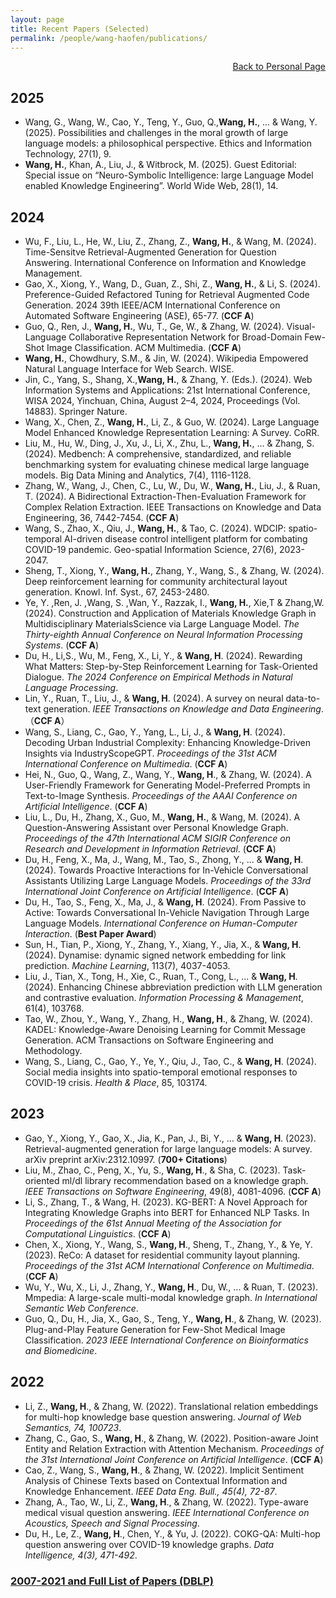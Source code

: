 ```yaml
---
layout: page
title: Recent Papers (Selected)
permalink: /people/wang-haofen/publications/
---
```


<div style="text-align: right; margin-bottom: 0px;">
  <a href="/people/wang-haofen/">Back to Personal Page</a>
</div>

## 2025
- Wang, G., Wang, W., Cao, Y., Teng, Y., Guo, Q.,**Wang, H.**, ... & Wang, Y. (2025). Possibilities and challenges in the moral growth of large language models: a philosophical perspective. Ethics and Information Technology, 27(1), 9.
- **Wang, H.**, Khan, A., Liu, J., & Witbrock, M. (2025). Guest Editorial: Special issue on “Neuro-Symbolic Intelligence: large Language Model enabled Knowledge Engineering”. World Wide Web, 28(1), 14.

## 2024
- Wu, F., Liu, L., He, W., Liu, Z., Zhang, Z., **Wang, H.**, & Wang, M. (2024). Time-Sensitve Retrieval-Augmented Generation for Question Answering. International Conference on Information and Knowledge Management.
- Gao, X., Xiong, Y., Wang, D., Guan, Z., Shi, Z., **Wang, H.**, & Li, S. (2024). Preference-Guided Refactored Tuning for Retrieval Augmented Code Generation. 2024 39th IEEE/ACM International Conference on Automated Software Engineering (ASE), 65-77. (**CCF A**)
- Guo, Q., Ren, J., **Wang, H.**, Wu, T., Ge, W., & Zhang, W. (2024). Visual-Language Collaborative Representation Network for Broad-Domain Few-Shot Image Classification. ACM Multimedia. (**CCF A**)
- **Wang, H.**, Chowdhury, S.M., & Jin, W. (2024). Wikipedia Empowered Natural Language Interface for Web Search. WISE.
- Jin, C., Yang, S., Shang, X.,**Wang, H.**, & Zhang, Y. (Eds.). (2024). Web Information Systems and Applications: 21st International Conference, WISA 2024, Yinchuan, China, August 2–4, 2024, Proceedings (Vol. 14883). Springer Nature.
- Wang, X., Chen, Z., **Wang, H.**, Li, Z., & Guo, W. (2024). Large Language Model Enhanced Knowledge Representation Learning: A Survey. CoRR.
- Liu, M., Hu, W., Ding, J., Xu, J., Li, X., Zhu, L., **Wang, H.**, ... & Zhang, S. (2024). Medbench: A comprehensive, standardized, and reliable benchmarking system for evaluating chinese medical large language models. Big Data Mining and Analytics, 7(4), 1116-1128.
- Zhang, W., Wang, J., Chen, C., Lu, W., Du, W., **Wang, H.**, Liu, J., & Ruan, T. (2024). A Bidirectional Extraction-Then-Evaluation Framework for Complex Relation Extraction. IEEE Transactions on Knowledge and Data Engineering, 36, 7442-7454. (**CCF A**)
- Wang, S., Zhao, X., Qiu, J., **Wang, H.**, & Tao, C. (2024). WDCIP: spatio-temporal AI-driven disease control intelligent platform for combating COVID-19 pandemic. Geo-spatial Information Science, 27(6), 2023-2047.
- Sheng, T., Xiong, Y., **Wang, H.**, Zhang, Y., Wang, S., & Zhang, W. (2024). Deep reinforcement learning for community architectural layout generation. Knowl. Inf. Syst., 67, 2453-2480.
- Ye, Y. ,Ren, J. ,Wang, S. ,Wan, Y., Razzak, I., **Wang, H.**, Xie,T & Zhang,W. (2024). Construction and Application of Materials Knowledge Graph in Multidisciplinary MaterialsScience via Large Language Model. *The Thirty-eighth Annual Conference on Neural Information Processing Systems*. (**CCF A**)
- Du, H., Li,S., Wu, M., Feng, X., Li, Y., & **Wang, H**. (2024). Rewarding What Matters: Step-by-Step Reinforcement Learning for Task-Oriented Dialogue. *The 2024 Conference on Empirical Methods in Natural Language Processing*.
- Lin, Y., Ruan, T., Liu, J., & **Wang, H**. (2024). A survey on neural data-to-text generation. *IEEE Transactions on Knowledge and Data Engineering*.（**CCF A**）
- Wang, S., Liang, C., Gao, Y., Yang, L., Li, J., & **Wang, H**. (2024). Decoding Urban Industrial Complexity: Enhancing Knowledge-Driven Insights via IndustryScopeGPT. *Proceedings of the 31st ACM International Conference on Multimedia*. (**CCF A**)
- Hei, N., Guo, Q., Wang, Z., Wang, Y., **Wang, H**., & Zhang, W. (2024). A User-Friendly Framework for Generating Model-Preferred Prompts in Text-to-Image Synthesis. *Proceedings of the AAAI Conference on Artificial Intelligence*. (**CCF A**)
- Liu, L., Du, H., Zhang, X., Guo, M., **Wang, H.**, & Wang, M. (2024). A Question-Answering Assistant over Personal Knowledge Graph. *Proceedings of the 47th International ACM SIGIR Conference on Research and Development in Information Retrieval*. (**CCF A**)
- Du, H., Feng, X., Ma, J., Wang, M., Tao, S., Zhong, Y., ... & **Wang, H**. (2024). Towards Proactive Interactions for In-Vehicle Conversational Assistants Utilizing Large Language Models. *Proceedings of the 33rd International Joint Conference on Artificial Intelligence*. (**CCF A**)
- Du, H., Tao, S., Feng, X., Ma, J., & **Wang, H**. (2024). From Passive to Active: Towards Conversational In-Vehicle Navigation Through Large Language Models. *International Conference on Human-Computer Interaction*. (**Best Paper Award**)
- Sun, H., Tian, P., Xiong, Y., Zhang, Y., Xiang, Y., Jia, X., & **Wang, H**. (2024). Dynamise: dynamic signed network embedding for link prediction. *Machine Learning*, 113(7), 4037-4053.
- Liu, J., Tian, X., Tong, H., Xie, C., Ruan, T., Cong, L., ... & **Wang, H**. (2024). Enhancing Chinese abbreviation prediction with LLM generation and contrastive evaluation. *Information Processing & Management*, 61(4), 103768.
- Tao, W., Zhou, Y., Wang, Y., Zhang, H., **Wang, H**., & Zhang, W. (2024). KADEL: Knowledge-Aware Denoising Learning for Commit Message Generation. ACM Transactions on Software Engineering and Methodology.
- Wang, S., Liang, C., Gao, Y., Ye, Y., Qiu, J., Tao, C., & **Wang, H**. (2024). Social media insights into spatio-temporal emotional responses to COVID-19 crisis. *Health & Place*, 85, 103174.


## 2023
- Gao, Y., Xiong, Y., Gao, X., Jia, K., Pan, J., Bi, Y., ... & **Wang, H**. (2023). Retrieval-augmented generation for large language models: A survey. arXiv preprint arXiv:2312.10997. (**700+ Citations**)
- Liu, M., Zhao, C., Peng, X., Yu, S., **Wang, H**., & Sha, C. (2023). Task-oriented ml/dl library recommendation based on a knowledge graph. *IEEE Transactions on Software Engineering*, 49(8), 4081-4096. (**CCF A**)
- Li, S., Zhang, T., & Wang, H. (2023). KG-BERT: A Novel Approach for Integrating Knowledge Graphs into BERT for Enhanced NLP Tasks. In *Proceedings of the 61st Annual Meeting of the Association for Computational Linguistics*. (**CCF A**)
- Chen, X., Xiong, Y., Wang, S., **Wang, H**., Sheng, T., Zhang, Y., & Ye, Y. (2023). ReCo: A dataset for residential community layout planning. *Proceedings of the 31st ACM International Conference on Multimedia*. (**CCF A**)
- Wu, Y., Wu, X., Li, J., Zhang, Y., **Wang, H**., Du, W., ... & Ruan, T. (2023). Mmpedia: A large-scale multi-modal knowledge graph. *In International Semantic Web Conference*.
- Guo, Q., Du, H., Jia, X., Gao, S., Teng, Y., **Wang, H**., & Zhang, W. (2023). Plug-and-Play Feature Generation for Few-Shot Medical Image Classification. *2023 IEEE International Conference on Bioinformatics and Biomedicine*. 

## 2022
- Li, Z., **Wang, H**., & Zhang, W. (2022). Translational relation embeddings for multi-hop knowledge base question answering. *Journal of Web Semantics, 74, 100723*.
- Zhang, C., Gao, S., **Wang, H**., & Zhang, W. (2022). Position-aware Joint Entity and Relation Extraction with Attention Mechanism. *Proceedings of the 31st International Joint Conference on Artificial Intelligence*. (**CCF A**)
- Cao, Z., Wang, S., **Wang, H**., & Zhang, W. (2022). Implicit Sentiment Analysis of Chinese Texts based on Contextual Information and Knowledge Enhancement. *IEEE Data Eng. Bull., 45(4), 72-87*.
- Zhang, A., Tao, W., Li, Z., **Wang, H**., & Zhang, W. (2022). Type-aware medical visual question answering. *IEEE International Conference on Acoustics, Speech and Signal Processing*.
- Du, H., Le, Z., **Wang, H**., Chen, Y., & Yu, J. (2022). COKG-QA: Multi-hop question answering over COVID-19 knowledge graphs. *Data Intelligence, 4(3), 471-492*.

### [2007-2021 and Full List of Papers (DBLP)](https://dblp.org/pid/63/4317.html)
